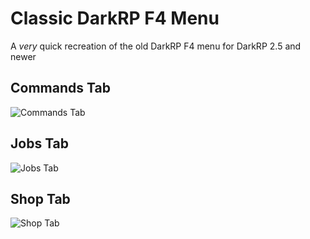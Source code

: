 # Classic DarkRP F4 Menu
A *very* quick recreation of the old DarkRP F4 menu for DarkRP 2.5 and newer

## Commands Tab
![Commands Tab](https://0xymoron.online/u/3pk5caF1M.png)

## Jobs Tab
![Jobs Tab](https://0xymoron.online/u/4BOQWMNis.png)

## Shop Tab
![Shop Tab](https://0xymoron.online/u/JpHI91yPm.png)
